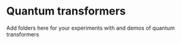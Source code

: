 # Quantum transformers
Add folders here for your experiments with and demos of quantum transformers
